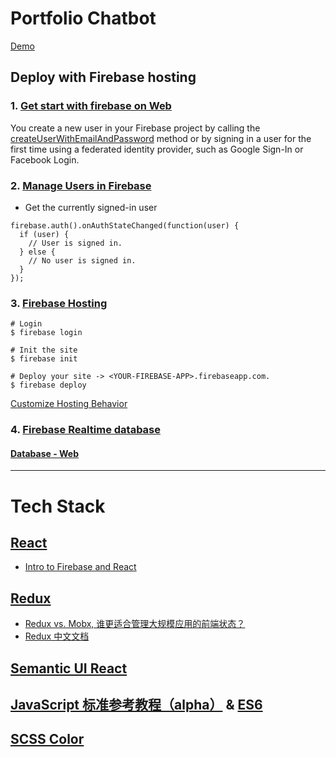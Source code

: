 # Portfolio Chatbot

[Demo](https://chatlolw.firebaseapp.com/index_bk.html)

## Deploy with Firebase hosting
### 1. [Get start with firebase on Web](https://firebase.google.com/docs/web/setup?utm_source=welcome&utm_medium=email&utm_campaign=welcome_B)
You create a new user in your Firebase project by calling the [createUserWithEmailAndPassword](https://firebase.google.com/docs/auth/web/password-auth#create_a_password-based_account) method or by signing in a user for the first time using a federated identity provider, such as Google Sign-In or Facebook Login.

### 2. [Manage Users in Firebase](https://firebase.google.com/docs/auth/web/manage-users)
- Get the currently signed-in user
```
firebase.auth().onAuthStateChanged(function(user) {
  if (user) {
    // User is signed in.
  } else {
    // No user is signed in.
  }
});
```

### 3. [Firebase Hosting](https://firebase.google.com/docs/hosting/)

```
# Login
$ firebase login

# Init the site
$ firebase init

# Deploy your site -> <YOUR-FIREBASE-APP>.firebaseapp.com.
$ firebase deploy

```
[Customize Hosting Behavior](https://firebase.google.com/docs/hosting/url-redirects-rewrites)

### 4. [Firebase Realtime database](https://firebase.google.com/docs/database/)
#### [Database - Web](https://firebase.google.com/docs/database/web/start)

***

# Tech Stack
## [React](https://reactjs.org/docs/getting-started.html)
- [Intro to Firebase and React](https://css-tricks.com/intro-firebase-react/)

## [Redux](https://redux.js.org/)
- [Redux vs. Mobx, 谁更适合管理大规模应用的前端状态？](https://www.jianshu.com/p/5d743203744d)
- [Redux 中文文档](https://cn.redux.js.org/)

## [Semantic UI React](https://react.semantic-ui.com/introduction)

## [JavaScript 标准参考教程（alpha）](http://javascript.ruanyifeng.com/) & [ES6](http://es6.ruanyifeng.com/?search=%60&x=0&y=0)

## [SCSS Color](https://robots.thoughtbot.com/controlling-color-with-sass-color-functions)

